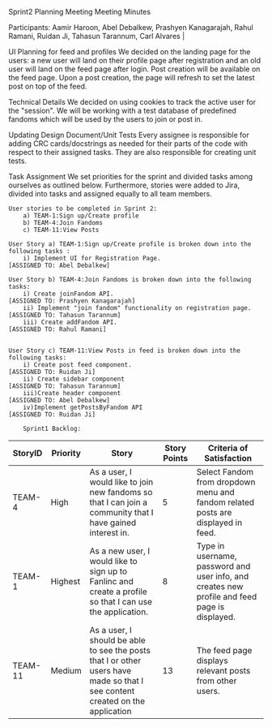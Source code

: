 Sprint2 Planning Meeting 
Meeting Minutes
	
Participants:
	Aamir Haroon, 
	Abel Debalkew, 
	Prashyen Kanagarajah, 
	Rahul Ramani, 
	Ruidan Ji, 
	Tahasun Tarannum, 
	Carl Alvares                                                     |

UI Planning for feed and profiles
We decided on the landing page for the users: a new user will land on their profile page after registration and an old user will land on the feed page after login. Post creation will be available on the feed page. Upon a post creation, the page will refresh to set the latest post on top of the feed.

Technical Details
We decided on using cookies to track the active user for the "session". We will be working with a test database of predefined fandoms which will be used by the users to join or post in.

Updating Design Document/Unit Tests
Every assignee is responsible for adding CRC cards/docstrings as needed for their parts of the code with respect to their assigned tasks. They are also responsible for creating unit tests. 

Task Assignment
We set priorities for the sprint and divided tasks among ourselves as outlined below. Furthermore, stories were added to Jira, divided into tasks and assigned equally to all team members.


	User stories to be completed in Sprint 2:
		a) TEAM-1:Sign up/Create profile
		b) TEAM-4:Join Fandoms
		c) TEAM-11:View Posts

	User Story a) TEAM-1:Sign up/Create profile is broken down into the following tasks :
		i) Implement UI for Registration Page.					            [ASSIGNED TO: Abel Debalkew]

	User Story b) TEAM-4:Join Fandoms is broken down into the following tasks:
		i) Create joinFandom API. 		                                            [ASSIGNED TO: Prashyen Kanagarajah]
		ii) Implement "join fandom" functionality on registration page. 	            [ASSIGNED TO: Tahasun Tarannum]
		iii) Create addFandom API. 		                                            [ASSIGNED TO: Rahul Ramani]


	User Story c) TEAM-11:View Posts in feed is broken down into the following tasks:
		i) Create post feed component.                                                      [ASSIGNED TO: Ruidan Ji]
		ii) Create sidebar component                                                        [ASSIGNED TO: Tahasun Tarannum]
		iii)Create header component                                                         [ASSIGNED TO: Abel Debalkew]
		iv)Implement getPostsByFandom API                                                   [ASSIGNED TO: Ruidan Ji]

		Sprint1 Backlog:

| StoryID | Priority | Story                                                                                                                         | Story Points | Criteria of Satisfaction                                                                      |
|---------|----------|-------------------------------------------------------------------------------------------------------------------------------|--------------|-----------------------------------------------------------------------------------------------|
| TEAM-4  | High     | As a user, I would like to join new fandoms so that I can join a community that I have gained interest in.                    | 5            | Select Fandom from dropdown menu and fandom related posts are displayed in feed.              |
| TEAM-1  | Highest  | As a new user, I would like to sign up to Fanlinc and create a profile so that I can use the application.                     | 8            | Type in username, password and user info, and creates new profile and feed page is displayed. |
| TEAM-11 | Medium   | As a user, I should be able to see the posts that I or other users have made so that I see content created on the application | 13           | The feed page displays relevant posts from other users.                                       |
